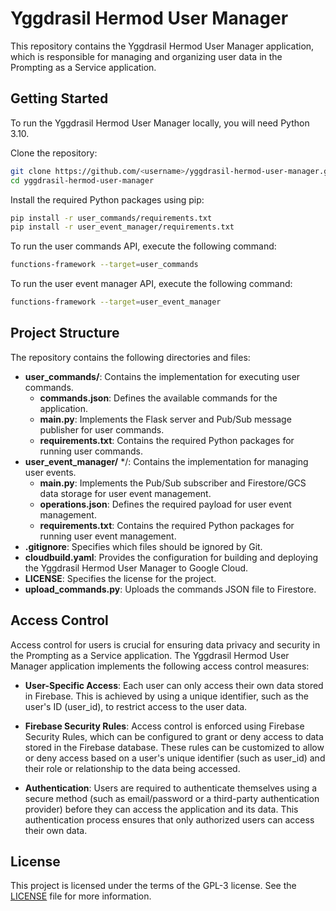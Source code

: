 Yggdrasil Hermod User Manager
=============================

This repository contains the Yggdrasil Hermod User Manager application, which is responsible for managing and organizing user data in the Prompting as a Service application.

Getting Started
---------------

To run the Yggdrasil Hermod User Manager locally, you will need Python 3.10.

Clone the repository:

```bash
git clone https://github.com/<username>/yggdrasil-hermod-user-manager.git
cd yggdrasil-hermod-user-manager
```

Install the required Python packages using pip:

```bash
pip install -r user_commands/requirements.txt
pip install -r user_event_manager/requirements.txt
```

To run the user commands API, execute the following command:

```bash
functions-framework --target=user_commands
```

To run the user event manager API, execute the following command:

```bash
functions-framework --target=user_event_manager
```

Project Structure
-----------------

The repository contains the following directories and files:

- **user_commands/**: Contains the implementation for executing user commands.
  - **commands.json**: Defines the available commands for the application.
  - **main.py**: Implements the Flask server and Pub/Sub message publisher for user commands.
  - **requirements.txt**: Contains the required Python packages for running user commands.
- **user_event_manager/** */: Contains the implementation for managing user events.
  - **main.py**: Implements the Pub/Sub subscriber and Firestore/GCS data storage for user event management.
  - **operations.json**: Defines the required payload for user event management.
  - **requirements.txt**: Contains the required Python packages for running user event management.
- **.gitignore**: Specifies which files should be ignored by Git.
- **cloudbuild.yaml**: Provides the configuration for building and deploying the Yggdrasil Hermod User Manager to Google Cloud.
- **LICENSE**: Specifies the license for the project.
- **upload_commands.py**: Uploads the commands JSON file to Firestore.

Access Control
--------------

Access control for users is crucial for ensuring data privacy and security in the Prompting as a Service application. The Yggdrasil Hermod User Manager application implements the following access control measures:

- **User-Specific Access**: Each user can only access their own data stored in Firebase. This is achieved by using a unique identifier, such as the user's ID (user_id), to restrict access to the user data.

- **Firebase Security Rules**: Access control is enforced using Firebase Security Rules, which can be configured to grant or deny access to data stored in the Firebase database. These rules can be customized to allow or deny access based on a user's unique identifier (such as user_id) and their role or relationship to the data being accessed.

- **Authentication**: Users are required to authenticate themselves using a secure method (such as email/password or a third-party authentication provider) before they can access the application and its data. This authentication process ensures that only authorized users can access their own data.

License
-------

This project is licensed under the terms of the GPL-3 license. See the [LICENSE](./LICENSE) file for more information.
